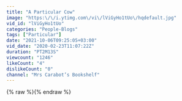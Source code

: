 ```yaml
---
title: "A Particular Cow"
image: "https:\/\/i.ytimg.com\/vi\/lViGyHo1tUo\/hqdefault.jpg"
vid_id: "lViGyHo1tUo"
categories: "People-Blogs"
tags: ["Particular"]
date: "2021-10-06T09:25:05+03:00"
vid_date: "2020-02-23T11:07:22Z"
duration: "PT2M13S"
viewcount: "1246"
likeCount: "4"
dislikeCount: "0"
channel: "Mrs Carabot’s Bookshelf"
---
```

{% raw %}{% endraw %}
